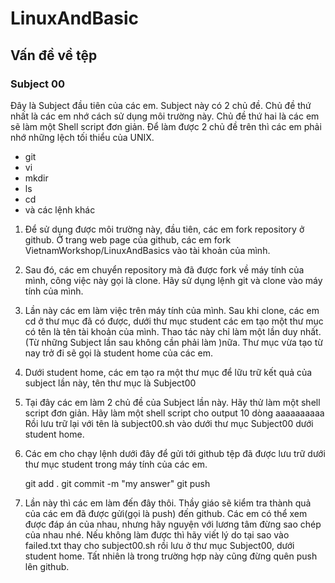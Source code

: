 LinuxAndBasic
=============

Vấn đề về tệp
-------------

### Subject 00

Đây là Subject đầu tiên của các em.
Subject này có 2 chủ đề.
Chủ đề thứ nhất là các em nhớ cách sử dụng môi trường này.
Chủ đề thứ hai là các em sẽ làm một Shell script đơn giản.
Để làm được 2 chủ đề trên thì các em phải nhớ những lệch tối thiểu 
của UNIX.

* git
* vi
* mkdir
* ls
* cd
* và các lệnh khác

1. Để sử dụng được môi trường này, đầu tiên, các em 
fork repository ở github. Ở trang web page của github, các 
em fork VietnamWorkshop/LinuxAndBasics vào tài khoản của 
mình.
2. Sau đó, các em chuyển repository mà đã được fork 
về máy tính của mình, công việc này gọi là clone. Hãy sử 
dụng lệnh git và clone vào máy tính của mình.
3. Lần này các em làm việc trên máy tính của mình. 
Sau khi clone, các em cd ở thư mục đã có được, dưới thư 
mục student các em tạo một thư mục có tên là tên tài khoản 
của mình. Thao tác này chỉ làm một lần duy nhất. (Từ những 
Subject lần sau không cần phải làm )nữa. Thư mục vừa tạo từ 
nay trở đi sẽ gọi là student home của các em.
4. Dưới student home, các em tạo ra một thư mục để 
lữu trữ kết quả của subject lần này, tên thư mục là Subject00
5. Tại đây các em làm 2 chủ đề của Subject lần này.
Hãy thử làm một shell script đơn giản.
Hãy làm một shell script cho output 10 dòng aaaaaaaaaa
Rồi lưu trữ lại với tên là subject00.sh vào dưới thư mục 
Subject00 dưới student home.
6. Các em cho chạy lệnh dưới đây để gửi tới github tệp 
đã được lưu trữ dưới thư mục student trong máy tính của 
các em.

     git add . 
     git commit -m "my answer" 
     git push 

7. Lần này thì các em làm đến đây thôi.
Thầy giáo sẽ kiểm tra thành quả của các em đã được gửi(gọi là 
push) đến github.
Các em có thể xem được đáp án của nhau, nhưng hãy nguyện với 
lương tâm đừng sao chép của nhau nhé.
Nếu không làm được thì hãy viết lý do tại sao vào failed.txt thay cho 
subject00.sh rồi lưu ở thư mục Subject00, dưới student home.
Tất nhiên là trong trường hợp này cũng đừng quên push lên github.

